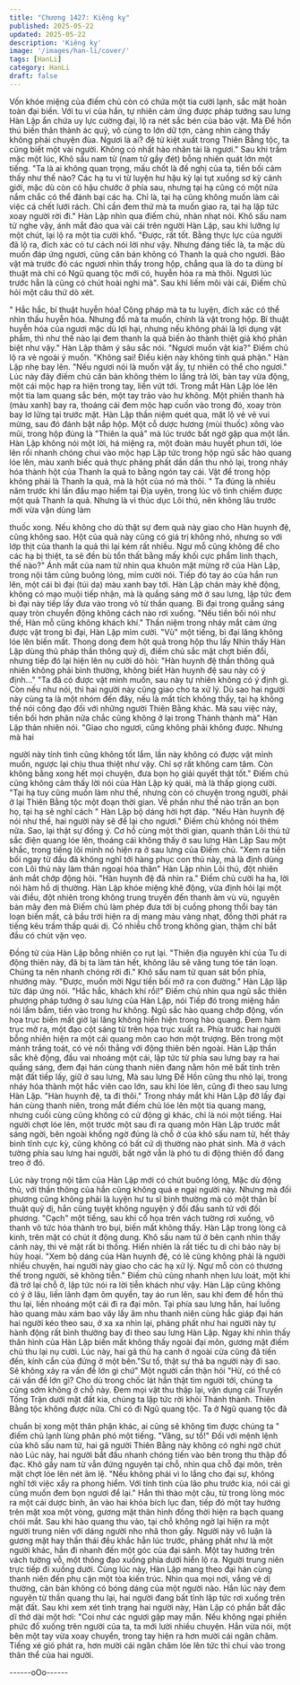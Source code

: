 ```yaml
---
title: "Chương 1427: Kiêng kỵ"
published: 2025-05-22
updated: 2025-05-22
description: 'Kiêng kỵ'
image: '/images/han-li/cover/'
tags: [HanLi]
category: HanLi
draft: false
---
```


Vốn khóe miệng của điếm chủ còn có chứa một tia cười lạnh, sắc
mặt hoàn toàn đại biến.
Với tu vi của hắn, tự nhiên cảm ứng được pháp tướng sau lưng
Hàn Lập ẩn chứa uy lực cường đại, lộ ra nét sắc bén của bảo vật.
Mà Đề hồn thú biến thân thành ác quỷ, vô cùng to lớn dữ tợn,
càng nhìn càng thấy không phải chuyện đùa.
Ngươi là ai? đệ tử kiệt xuất trong Thiên Bằng tộc, ta cũng biết một
vài người. Không có
nhất hào nhân tài là ngươi." Sau khi trầm mặc một lúc, Khô sấu
nam tử (nam tử gầy đét) bỗng nhiên quát lớn một tiếng.
"Ta là ai không quan trọng, mấu chốt là đề nghị của ta, tiền bối
cảm thấy như thế nào? Các hạ tu vi từ luyện hư hậu kỳ lại tụt
xuống sơ kỳ cảnh giới, mặc dù còn có hậu chước ở phía sau,
nhưng tại hạ cũng có một nửa nắm chắc có thể đánh bại các hạ.
Chỉ là, tại hạ cũng không muốn làm cái việc cá chết lưới rách. Chỉ
cần đem thứ mà ta muốn giao ra, tại hạ lập tức xoay người rời đi."
Hàn Lập nhìn qua điếm chủ, nhàn nhạt nói.
Khô sấu nam tử nghe vậy, ánh mắt đảo qua vài cái trên người
Hàn Lập, sau khi lưỡng lự một chút, lại lộ ra một tia cười khổ.
"Được, rất tốt. Bằng thực lực của người đã lộ ra, đích xác có tư
cách nói lời như vậy. Nhưng đáng tiếc là, ta mặc dù muốn đáp
ứng ngươi, cũng căn bản không có Thanh la quả cho ngươi. Bảo
vật mà trước đó các ngươi nhìn thấy trong hộp, chẳng qua là do
ta dùng bí thuật mà chỉ có Ngũ quang tộc mới có, huyễn hóa ra
mà thôi. Ngươi lúc trước hẳn là cũng có chút hoài nghi mà". Sau
khi liếm môi vài cái, Điếm chủ hỏi một câu thử dò xét.

" Hắc hắc, bí thuật huyễn hóa! Công pháp mà ta tu luyện, đích
xác có thể nhìn thấu huyễn hóa. Nhưng đồ mà ta muốn, chính là
vật trong hộp. Bí thuật huyễn hóa của ngươi mặc dù lợi hại,
nhưng nếu không phải là lợi dụng vật phẩm, thì như thế nào lại
đem thanh la quả biến ảo thành thiệt giả khó phân biệt như vậy."
Hàn Lập thâm ý sâu sắc nói.
"Ngươi muốn vật kia?" Điếm chủ lộ ra vẻ ngoài ý muốn.
"Không sai! Điều kiện này không tính quá phận." Hàn Lập nhẹ bay
lên.
"Nếu ngươi nói là muốn vật ấy, tự nhiên có thể cho ngươi." Lúc
này đây điếm chủ căn bản không thèm lo lắng trả lời, bàn tay vừa
động, một cái mộc hạp ra hiện trong tay, liền vứt tới.
Trong mắt Hàn Lập lóe lên một tia lam quang sắc bén, một tay
trảo vào hư không.
Một phiến thanh hà (màu xanh) bay ra, thoáng cái đem mộc hạp
cuốn vào trong đó, xoay tròn bay lơ lửng tại trước mặt.
Hàn Lập thần niệm quét qua, mặt lộ vẻ vẻ vui mừng, sau đó đánh
bật nắp hộp.
Một cỗ dược hương (mùi thuốc) xông vào mũi, trong hộp đúng là
"Thiên la quả" mà lúc trước bất ngờ gặp qua một lần. Hàn Lập
không nói một lời, há miệng ra, một đoàn máu huyết phun tới, lóe
lên rồi nhanh chóng chui vào mộc hạp
Lập tức trong hộp ngũ sắc hào quang lóe lên, màu xanh biếc quả
thực phảng phất dần dần thu nhỏ lại, trong nháy hóa thành hột
của Thanh la quả to bằng ngón tay cái.
Vật để trong hộp không phải là Thanh la quả, mà là hột của nó mà
thôi.
" Ta đúng là nhiều năm trước khi lần đầu mạo hiểm tại Địa uyên,
trong lúc vô tình chiếm được một quả Thanh la quả. Nhưng là vì
thúc dục Lôi thú, nên không lâu trước mới vừa vận dùng làm

thuốc xong. Nếu không cho dù thật sự đem quả này giao cho Hàn
huynh đệ, cũng không sao. Hột của quả này cũng có giá trị không
nhỏ, nhưng so với lớp thịt của thanh la quả thì lại kém rất nhiều.
Ngư mỗ cũng không để cho các hạ bị thiệt, ta sẽ đền bù tổn thất
bằng mấy khối cực phẩm linh thạch, thế nào?" Ánh mắt của nam
tử nhìn qua khuôn mặt mừng rỡ của Hàn Lập, trong nội tâm cũng
buông lỏng, mỉm cười nói.
Tiếp đó tay áo của hắn run lên, một cái bì đại (túi da) màu xanh
bay tới.
Hàn Lập chân mày khẽ động, không có mạo muội tiếp nhận, mà
là quầng sáng mờ ở sau lưng, lập tức đem bì đại này tiếp lấy đưa
vào trong vô từ thần quang.
Bì đại trong quầng sáng quay tròn chuyển động không cách nào
rơi xuống.
"Nếu tiền bối nói như thế, Hàn mỗ cũng không khách khí." Thần
niệm trong nháy mắt cảm ứng được vật trong bì đại,
Hàn Lập mỉm cười.
"Vù" một tiếng, bì đại lăng không lóe lên biến mất. Thong dong
đem hột quả trong hộp thu lấy
Nhìn thấy Hàn Lập dùng thủ pháp thần thông quỷ dị, điếm chủ
sắc mặt chợt biến đổi, nhưng tiếp đó lại hiện lên nụ cười dò hỏi:
"Hàn huynh đệ thần thông quả nhiên không phải bình thường,
không biết Hàn huynh đệ sau này có ý định..."
"Ta đã có được vật mình muốn, sau này tự nhiên không có ý định
gì. Còn nếu như nói, thì hai người này cũng giao cho ta xử lý. Dù
sao hai người này cùng ta là một nhóm đến đây, nếu là mất tích
không thấy, tại hạ không thể nói công đạo đối với những người
Thiên Bằng khác. Mà sau việc này, tiền bối hơn phân nửa chắc
cũng không ở lại trong Thánh thành mà" Hàn Lập thản nhiên nói.
"Giao cho ngươi, cũng không phải không được. Nhưng mà hai

người này tính tình cũng không tốt lắm, lần này không có được
vật mình muốn, ngược lại chịu thua thiệt như vậy. Chỉ sợ rất
không cam tâm. Còn không bằng xong hết mọi chuyện, đưa bọn
họ giải quyết thật tốt." Điếm chủ cũng không cảm thấy lời nói của
Hàn Lập kỳ quái, mà là thấp giọng cười.
"Tại hạ tuy cũng muốn làm như thế, nhưng còn có chuyện trong
người, phải ở lại Thiên Bằng tộc một đoạn thời gian. Về phần như
thế nào trấn an bọn họ, tại hạ sẽ nghĩ cách " Hàn Lập bộ dáng hời
hợt đáp.
"Nếu Hàn huynh đệ nói như thế, hai người này sẽ để lại cho
ngươi." Điếm chủ không nói thêm nữa.
Sao, lại thật sự đồng ý.
Cơ hồ cùng một thời gian, quanh thân Lôi thú tứ sắc điện quang
lóe lên, thoáng cái không
thấy ở sau lưng Hàn Lập
Sau một khắc, trong tiếng lôi minh nó hiện ra ở sau lưng của Điếm
chủ.
"Xem ra tiền bối ngay từ đầu đã không nghĩ tới hàng phục con thú
này, mà là định dùng con Lôi thú này làm thân ngoại hóa thân"
Hàn Lập nhìn Lôi thú, đột nhiên ánh mắt chớp động hỏi.
"Hàn huynh đệ đã nhìn ra." Điếm chủ cười ha ha, lời nói hàm hồ
dị thường.
Hàn Lập khóe miệng khẽ động, vừa định hỏi lại một vài điều, đột
nhiên trong không trung truyền đến thanh âm vù vù, nguyên bản
mây đen mà Điếm chủ làm phép đưa tới bị cuồng phong thổi bay
tán loạn biến mất, cả bầu trời hiện ra dị mang màu vàng nhạt,
đồng thời phát ra tiếng kêu trầm thấp quái dị.
Có nhiều chỗ trong không gian, thậm chí bắt đầu có chút vặn vẹo.

Đồng tử của Hàn Lập bỗng nhiên co rụt lại.
"Thiên địa nguyên khí của Tu di động thiên này, đã bị ta làm tản
hết, không lâu sẽ văng tung tóe tán loạn. Chúng ta nên nhanh
chóng rời đi." Khô sấu nam tử quan sát bốn phía, nhướng mày.
"Được, muốn mời Ngư tiền bối mở ra con đường." Hàn Lập lập
tức đáp ứng nói.
"Hắc hắc, khách khí rồi!" Điếm chủ nhìn qua ngũ sắc thiên
phượng pháp tướng ở sau lưng của Hàn Lập, nói
Tiếp đó trong miệng hắn nói lẩm bẩm, tiến vào trong hư không.
Ngũ sắc hào quang chớp động, vốn họa trục biến mất giờ lại lăng
không hiển hiện trong hào quang. Đem hàm trục mở ra, một đạo
cột sáng từ trên họa trục xuất ra. Phía trước hai người bỗng nhiên
hiện ra một cái quang môn cao hơn một trượng. Bên trong một
mảnh trắng toát, có vẻ nối thẳng với động thiên bên ngoài.
Hàn Lập thần sắc khẽ động, đầu vai nhoáng một cái, lập tức từ
phía sau lưng bay ra hai quầng sáng, đem đại hán cùng thanh
niên đang nằm hôn mê bất tỉnh trên mặt đất tiếp lấy, giữ ở sau
lưng,
Mà sau lưng Đề Hồn cũng thu nhỏ lại, trong nháy hóa thành một
hắc viên cao lớn, sau khi lóe lên, cũng đi theo sau lưng Hàn Lập.
"Hàn huynh đệ, ta đi thôi." Trong nháy mắt khi Hàn Lập đỡ lấy đại
hán cùng thanh niên, trong mắt điếm chủ lóe lên một tia quang
mang, nhưng cuối cùng cũng không có cử động gì khác, chỉ là nói
một tiếng.
Hai người chợt lóe lên, một trước một sau đi ra quang môn
Hàn Lập trước mắt sáng ngời, bên ngoài khồng ngờ đúng là chỗ ở
của khô sấu nam tử, hết thảy bình tĩnh cực kỳ, cũng không có bất
cứ dị thường nào phát sinh.
Mà ở vách tường phía sau lưng hai người, bất ngờ vẫn là phó tu
di động thiên đồ đang treo ở đó.

Lúc này trong nội tâm của Hàn Lập mới có chút buông lỏng,
Mặc dù động thủ, với thần thông của hắn cũng không quá e ngại
người này. Nhưng mà đối phương cũng không phải là luyện hư tu
sĩ bình thường mà có một thân bí thuật quỷ dị, hắn cũng tuyệt
không nguyện ý đối đầu sanh tử với đối phương.
"Cạch" một tiếng, sau khi cổ họa trên vách tường rơi xuống, vô
thanh vô tức hóa thành tro bụi, biến mất không thấy.
Hàn Lập trong lòng cả kinh, trên mặt có chút ít động dung. Khô
sấu nam tử ở bên cạnh nhìn thấy cảnh này, thì vẻ mặt rất bi
thống. Hiển nhiên là rất tiếc tu di chi bảo này bị hủy hoại.
"Xem bộ dáng của Hàn huynh đệ, có lẽ cũng không phải là người
nhiều chuyện, hai người này giao cho các hạ xử lý. Ngư mỗ còn
có thương thế trong người, sẽ không tiễn." Điếm chủ cũng nhanh
nhẹn lưu loát, một khi đã trở lại chỗ ở, lập tức nói ra lời tiễn khách
như vậy.
Hàn Lập cũng không có ý ở lâu, liền lãnh đạm ôm quyền, tay áo
run lên, sau khi đem đề hồn thú thu lại, liền nhoáng một cái đi ra
đại môn.
Tại phía sau lưng hắn, hai luồng hào quang màu xám bao vây lấy
âm nhu thanh niên cùng hắc giáp đại hán hai người kéo theo sau,
ở xa xa nhìn lại, phảng phất như hai người này tự hành động rất
bình thường bay đi theo sau lưng Hàn Lập. Ngay khi nhìn thấy
thân hình của Hàn Lập biến mất không thấy ngoài đại môn,
gương mặt điếm chủ thu lại nụ cười. Lúc này, hai gã thủ hạ canh
ở ngoài cửa cũng đã tiến đến, kính cẩn của đứng ở một bên."Sư
tổ, thật sự thả ba người này đi sao. Sẽ không xảy ra vấn đề lớn gì
chứ" Một người cẩn thận hỏi
"Hừ, có thể có cái vấn đề lớn gì? Cho dù trong chốc lát hắn thật
tìm người tới, chúng ta cũng sớm không ở chỗ này. Đem mọi vật
thu thập lại, vận dụng cái Truyền Tống Trận dưới mặt đất kia,
chúng ta lập tức rời khỏi Thánh thành. Thiên Bằng tộc không
được nữa. Chỉ có đi Ngũ quang tộc. Ta ở Ngũ quang tộc đã

chuẩn bị xong một thân phận khác, ai cũng sẽ không tìm được
chúng ta " điếm chủ lạnh lùng phân phó một tiếng.
"Vâng, sư tổ!" Đối với mệnh lệnh của khô sấu nam tử, hai gã
người Thiên Bằng này không có nghi ngờ chút nào
Lúc này, hai người bắt đầu nhanh chóng tiến vào bên trong thu
thập đồ đạc.
Khô gầy nam tử vẫn đứng nguyên tại chỗ, nhìn qua chỗ đại môn,
trên mặt chợt lóe lên nét âm lệ.
"Nếu không phải vì lo lắng cho đại sự, không nghĩ tới việc xẩy ra
phong hiểm. Với tính tình của lão phu trước kia, nói cái gì cũng
muốn đem bọn ngươi để lại." Hắn thì thào một câu, từ trong lòng
móc ra một cái dược bình, ăn vào hai khỏa bích lục đan, tiếp đó
một tay hướng trên mặt xoa một vòng, gương mặt thân hình đồng
thời hiện ra bạch quang chói mắt.
Sau khi hào quang thu vào, tại chỗ không ngờ lại hiện ra một
người trung niên với dáng người nho nhã thon gầy. Người này vô
luận là gương mặt hay thần thái đều khắc hẳn lúc trước, phảng
phất như là một người khác, hắn đi nhanh đến một góc của đại
sảnh. Một tay hướng trên vách tường vỗ, một thông đạo xuống
phía dưới hiển lộ ra. Người trung niên trực tiếp đi xuống dưới.
Cùng lúc này, Hàn Lập mang theo đại hán cùng thanh niên đến
phụ cận một tòa kiến trúc. Nhìn qua mọi nơi, vắng vẻ dị thường,
căn bản không có bóng dáng của một người nào.
Hắn lúc này đem nguyên từ thần quang thu lại, hai người đang
bất tỉnh lập tức rơi xuống trên mặt đất. Sau khi xem xét tình trạng
hai người này, Hàn Lập có phần bất đắc dĩ thở dài một hơi: "Coi
như các ngươi gặp may mắn. Nếu không ngại phiền phức đổ
xuống trên người của ta, ta mới lười nhiều chuyện. Hắn vừa nói,
một bên một tay vừa xoay chuyển, trong tay hiện ra hơn mười cái
ngân châm. Tiếng xé gió phát ra, hơn mười cái ngân châm lóe lên
tức thì chui vào trong thân thể của hai người.

------oOo------

